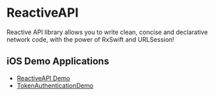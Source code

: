 # ReactiveAPI
Reactive API library allows you to write clean, concise and declarative network code, with the power of RxSwift and URLSession!

## iOS Demo Applications
- [ReactiveAPI Demo](https://github.com/sky-uk/ReactiveAPI/tree/ReactiveAPIDemo)
- [TokenAuthenticationDemo](https://github.com/sky-uk/ReactiveAPI/tree/TokenAuthenticationDemo)
